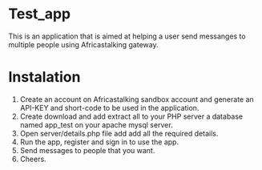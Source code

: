 # Test_app
This is an application that is aimed at helping a user send messanges to multiple people using Africastalking gateway.
# Instalation
1. Create an account on Africastalking sandbox account and generate an API-KEY and short-code to be used in the application.
2. Create download and add extract all to your PHP server a database named app_test on your apache mysql server.
3. Open server/details.php file add add all the required details.
4. Run the app, register and sign in to use the app.
5. Send messages to people that you want.
6. Cheers.
